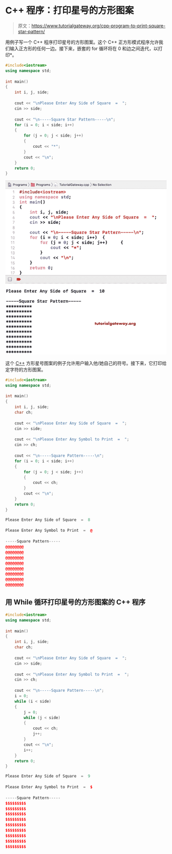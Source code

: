 # C++ 程序：打印星号的方形图案

> 原文：<https://www.tutorialgateway.org/cpp-program-to-print-square-star-pattern/>

用例子写一个 C++ 程序打印星号的方形图案。这个 C++ 正方形模式程序允许我们输入正方形的任何一边。接下来，嵌套的 for 循环将在 0 和边之间迭代，以打印*。

```cpp
#include<iostream>
using namespace std;

int main()
{
	int i, j, side;

	cout << "\nPlease Enter Any Side of Square  =  ";
	cin >> side;	

	cout << "\n-----Square Star Pattern-----\n";
	for (i = 0; i < side; i++)
	{
		for (j = 0; j < side; j++)
		{
			cout << "*";
		}
		cout << "\n";
	}
 	return 0;
}
```

![C++ Program to Print Square Star Pattern 1](img/253bbe44e300f86b7aa44e36418e7648.png)

这个 [C++](https://www.tutorialgateway.org/cpp-programs/) 方形星号图案的例子允许用户输入他/她自己的符号。接下来，它打印给定字符的方形图案。

```cpp
#include<iostream>
using namespace std;

int main()
{
	int i, j, side;
	char ch;

	cout << "\nPlease Enter Any Side of Square  =  ";
	cin >> side;

	cout << "\nPlease Enter Any Symbol to Print  =  ";
	cin >> ch;	

	cout << "\n-----Square Pattern-----\n";
	for (i = 0; i < side; i++)
	{
		for (j = 0; j < side; j++)
		{
			cout << ch;
		}
		cout << "\n";
	}
 	return 0;
}
```

```cpp
Please Enter Any Side of Square  =  8

Please Enter Any Symbol to Print  =  @

-----Square Pattern-----
@@@@@@@@
@@@@@@@@
@@@@@@@@
@@@@@@@@
@@@@@@@@
@@@@@@@@
@@@@@@@@
@@@@@@@@
```

## 用 While 循环打印星号的方形图案的 C++ 程序

```cpp
#include<iostream>
using namespace std;

int main()
{
	int i, j, side;
	char ch;

	cout << "\nPlease Enter Any Side of Square  =  ";
	cin >> side;

	cout << "\nPlease Enter Any Symbol to Print  =  ";
	cin >> ch;	

	cout << "\n-----Square Pattern-----\n";
	i = 0;
	while (i < side)
	{
		j = 0;
		while (j < side)
		{
			cout << ch;
			j++;
		}
		cout << "\n";
		i++;
	}
 	return 0;
}
```

```cpp
Please Enter Any Side of Square  =  9

Please Enter Any Symbol to Print  =  $

-----Square Pattern-----
$$$$$$$$$
$$$$$$$$$
$$$$$$$$$
$$$$$$$$$
$$$$$$$$$
$$$$$$$$$
$$$$$$$$$
$$$$$$$$$
$$$$$$$$$
```